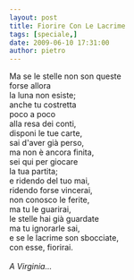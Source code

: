 ```yaml
---
layout: post
title: Fiorire Con Le Lacrime
tags: [speciale,]
date: 2009-06-10 17:31:00
author: pietro
---
```

Ma se le stelle non son queste<br/>forse allora<br/>la luna non esiste;<br/>anche tu costretta<br/>poco a poco<br/>alla resa dei conti,<br/>disponi le tue carte,<br/>sai d'aver già perso,<br/>ma non è ancora finita,<br/>sei qui per giocare<br/>la tua partita;<br/>e ridendo del tuo mai,<br/>ridendo forse vincerai,<br/>non conosco le ferite,<br/>ma tu le guarirai,<br/>le stelle hai già guardate<br/>ma tu ignorarle sai,<br/>e se le lacrime son sbocciate,<br/>con esse, fiorirai.<br/><br/><span style="font-style: italic">A Virginia...</span>
